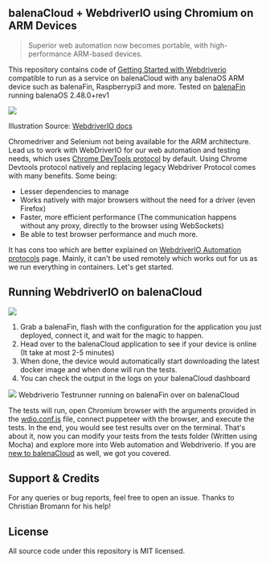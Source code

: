 ## balenaCloud + WebdriverIO using Chromium on ARM Devices

> Superior web automation now becomes portable, with high-performance ARM-based devices.

This repository contains code of [Getting Started with Webdriverio](https://webdriver.io/docs/gettingstarted.html) compatible to run as a service on balenaCloud with any balenaOS ARM device such as balenaFin, Raspberrypi3 and more. Tested on [balenaFin](https://www.balena.io/fin) running balenaOS 2.48.0+rev1  

![](https://webdriver.io/img/devtools.png)  

Illustration Source: [WebdriverIO docs](https://webdriver.io/docs/automationProtocols.html#devtools-protocol) 

Chromedriver and Selenium not being available for the ARM architecture. Lead us to work with WebDriverIO for our web automation and testing needs, which uses [Chrome DevTools protocol](https://webdriver.io/blog/2019/09/16/devtools.html) by default. Using Chrome Devtools protocol natively and replacing legacy Webdriver Protocol comes with many benefits. Some being: 

- Lesser dependencies to manage
- Works natively with major browsers without the need for a driver (even Firefox)
- Faster, more efficient performance (The communication happens without any proxy, directly to the browser using WebSockets)
- Be able to test browser performance and much more. 

It has cons too which are better explained on [WebdriverIO Automation protocols](https://webdriver.io/docs/automationProtocols.html#devtools-protocol) page. Mainly, it can't be used remotely which works out for us as we run everything in containers. Let's get started.

##  Running WebdriverIO on balenaCloud

[![](https://www.balena.io/deploy.png)](https://dashboard.balena-cloud.com/deploy)

1. Grab a balenaFin, flash with the configuration for the application you just deployed, connect it, and wait for the magic to happen.
2. Head over to the balenaCloud application to see if your device is online (It take at most 2-5 minutes)
3. When done, the device would automatically start downloading the latest docker image and when done will run the tests. 
4. You can check the output in the logs on your balenaCloud dashboard
   
![](https://user-images.githubusercontent.com/22801822/87546279-ebcb1280-c6c6-11ea-91b5-6ae202fb21fd.png)
Webdriverio Testrunner running on balenaFin over on balenaCloud 

The tests will run, open Chromium browser with the arguments provided in the [wdio.conf.js](https://github.com/vipulgupta2048/balena-webdriverio/blob/master/wdio.conf.js) file, connect puppeteer with the browser, and execute the tests. In the end, you would see test results over on the terminal. That's about it, now you can modify your tests from the tests folder (Written using Mocha) and explore more into Web automation and Webdriverio. If you are [new to balenaCloud](https://www.balena.io/docs/learn/getting-started/fincm3/nodejs/) as well, we got you covered.

## Support & Credits
For any queries or bug reports, feel free to open an issue.
Thanks to Christian Bromann for his help! 

## License 
All source code under this repository is MIT licensed.
